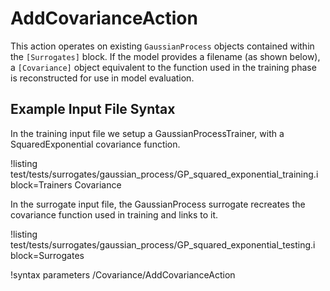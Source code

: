 # AddCovarianceAction

This action operates on existing `GaussianProcess` objects contained within the `[Surrogates]` block.
If the model provides a filename (as shown below), a `[Covariance]` object equivalent to the function used in the training phase is reconstructed for use in model evaluation.

## Example Input File Syntax

In the training input file we setup a GaussianProcessTrainer, with a SquaredExponential covariance function.

!listing test/tests/surrogates/gaussian_process/GP_squared_exponential_training.i block=Trainers Covariance

In the surrogate input file, the GaussianProcess surrogate recreates the covariance function used in training and links to it.

!listing test/tests/surrogates/gaussian_process/GP_squared_exponential_testing.i block=Surrogates

!syntax parameters /Covariance/AddCovarianceAction
